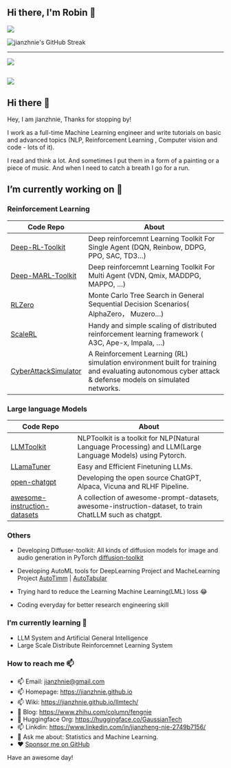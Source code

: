 ## Hi there, I'm Robin 👋

![](https://github-readme-stats.vercel.app/api?username=jianzhnie&count_private=true&show_icons=true&theme=radical)

![jianzhnie's GitHub Streak](https://github-readme-streak-stats.herokuapp.com/?user=jianzhnie&theme=radical)

---
![](https://github-readme-stats.vercel.app/api/top-langs/?username=jianzhnie&layout=compact)

![](https://komarev.com/ghpvc/?username=jianzhnie&color=brightgreen)
---

## Hi there 👋

Hey, I am jianzhnie, Thanks for stopping by!

I work as a full-time Machine Learning engineer and write tutorials on basic and advanced topics (NLP, Reinforcement Learning , Computer vision and code - lots of it).

I read and think a lot. And sometimes I put them in a form of a painting or a piece of music. And when I need to catch a breath I go for a run.

## I’m currently working on 🔭

### Reinforcement Learning

| Code Repo                                                    | About                                                        |
| ------------------------------------------------------------ | ------------------------------------------------------------ |
| [Deep-RL-Toolkit](https://github.com/jianzhnie/deep-rl-toolkit) | Deep reinforcemnt Learning Toolkit For Single Agent (DQN, Reinbow, DDPG, PPO, SAC, TD3…) |
| [Deep-MARL-Toolkit](https://github.com/jianzhnie/deep-marl-toolkit) | Deep reinforcemnt Learning Toolkit For Multi Agent (VDN, Qmix, MADDPG, MAPPO, …) |
| [RLZero](https://github.com/jianzhnie/RLZero)                | Monte Carlo Tree Search in General Sequential Decision Scenarios( AlphaZero， Muzero…) |
| [ScaleRL](https://github.com/jianzhnie/ScaleRL)              | Handy and simple scaling of distributed reinforcement learning framework ( A3C, Ape-x, Impala, …) |
| [CyberAttackSimulator](https://github.com/jianzhnie/CyberAttackSimulator) | A Reinforcement Learning (RL) simulation environment built for training and evaluating autonomous cyber attack & defense models on simulated networks. |

### Large language Models

| Code Repo                                                    | About                                                        |
| ------------------------------------------------------------ | ------------------------------------------------------------ |
| [LLMToolkit ](https://github.com/jianzhnie/nlp-toolkit)     | NLPToolkit is a toolkit for NLP(Natural Language Processing) and LLM(Large Language Models) using Pytorch. |
| [LLamaTuner](https://github.com/jianzhnie/LLamaTuner)        | Easy and Efficient Finetuning LLMs.                          |
| [open-chatgpt](https://github.com/jianzhnie/open-chatgpt)    | Developing the open source ChatGPT, Alpaca, Vicuna and RLHF Pipeline. |
| [awesome-instruction-datasets](https://github.com/jianzhnie/awesome-instruction-datasets) | A collection of awesome-prompt-datasets, awesome-instruction-dataset, to train ChatLLM such as chatgpt. |

### Others

- Developing Diffuser-toolkit: All kinds of diffusion models for image and audio generation in PyTorch [diffusion-toolkit](https://github.com/jianzhnie/diffusion-toolkit)

- Developing AutoML tools for DeepLearning Project and MacheLearning Project [AutoTimm](https://github.com/jianzhnie/AutoTimm)  | [AutoTabular](https://github.com/jianzhnie/AutoTabular)
- Trying hard to reduce the Learning Machine Learning(LML) loss 😂
- Coding everyday for better research engineering skill

### I’m currently learning 🌱

- LLM System and Artificial General Intelligence
- Large Scale Distribute Reinforcemnet Learning System

### How to reach me 📫

- 📫 Email: [jianzhnie@gmail.com](jianzhnie@gmail.com)
- 📫 Homepage: https://jianzhnie.github.io
- 📫 Wiki: https://jianzhnie.github.io/llmtech/
- 📖 Blog: https://www.zhihu.com/column/fengnie
- 🤗 Huggingface Org: https://huggingface.co/GaussianTech
- 📫 Linkdin: https://www.linkedin.com/in/jianzheng-nie-2749b7156/
- 💬 Ask me about: Statistics and Machine Learning.
- ❤️ [Sponsor me on GitHub](https://github.com/sponsors/jianzhnie)


Have an awesome day!
